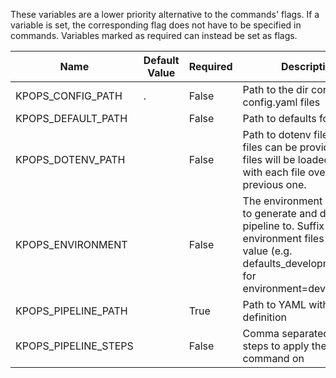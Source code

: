 These variables are a lower priority alternative to the commands' flags. If a variable is set, the corresponding flag does not have to be specified in commands. Variables marked as required can instead be set as flags.

|        Name        |Default Value|Required|                                                                                Description                                                                                 |
|--------------------|-------------|--------|----------------------------------------------------------------------------------------------------------------------------------------------------------------------------|
|KPOPS_CONFIG_PATH   |.            |False   |Path to the dir containing config.yaml files                                                                                                                                |
|KPOPS_DEFAULT_PATH  |             |False   |Path to defaults folder                                                                                                                                                     |
|KPOPS_DOTENV_PATH   |             |False   |Path to dotenv file. Multiple files can be provided. The files will be loaded in order, with each file overriding the previous one.                                         |
|KPOPS_ENVIRONMENT   |             |False   |The environment you want to generate and deploy the pipeline to. Suffix your environment files with this value (e.g. defaults_development.yaml for environment=development).|
|KPOPS_PIPELINE_PATH |             |True    |Path to YAML with pipeline definition                                                                                                                                       |
|KPOPS_PIPELINE_STEPS|             |False   |Comma separated list of steps to apply the command on                                                                                                                       |
